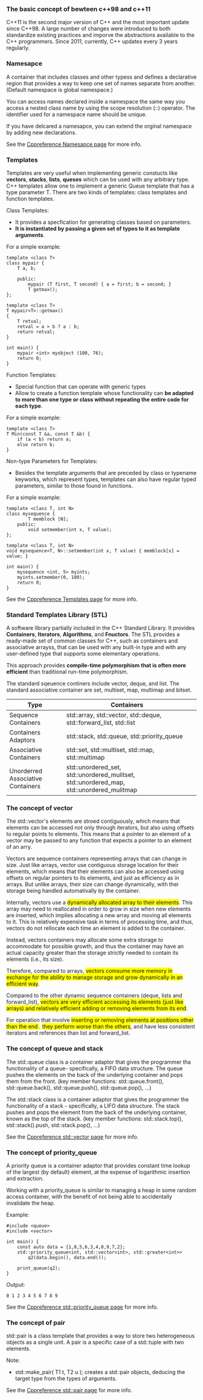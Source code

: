 ### The basic concept of bewteen c++98 and c++11 ###

C++11 is the second major version of C++ and the most important update since C++98. A large number of changes were introduced to both standardize existing practices and imporve the abstractions available to the C++ programmers. Since 2011, currently, C++ updates every 3 years regularly.

### Namesapce ###

A container that includes classes and other typess and defines a declarative region that provides a way to keep one set of names separate from another. (Default namespace is global namespace.)

You can access names declared inside a namespace the same way you access a nested class name by using the scope resolution (::) operator. The identifier used for a namespace name should be unique.

If you have delcared a namesapce, you can extend the orginal namespace by adding new declarations.

See the <a href="https://en.cppreference.com/w/cpp/language/namespace">Cppreference Namesapce page</a> for more info.

### Templates ###

Templates are very useful when implementing generic constucts like **vectors**, **stacks**, **lists**, **queses** which can be used with any arbitrary type. C++ templates allow one to implement a generic Queue<T> template that has a type parameter T. There are two kinds of templates: class templates and function templates.

Class Templates:
- It provides a specfication for generating classes based on parameters.
- **It is instantiated by passing a given set of types to it as template arguments**.

For a simple example:
```
template <class T>
class mypair {
    T a, b;

    public:
        mypair (T first, T second) { a = first; b = second; }
        T getmax();
};

template <class T>
T mypair<T>::getmax()
{
    T retval;
    retval = a > b ? a : b;
    return retval;
}

int main() {
    mypair <int> myobject (100, 76);
    return 0;
}
```

Function Templates:
- Special function that can operate with generic types
- Allow to create a function template whose functionality can **be adapted to more than one type or class without repeating the entire code for each type**.

For a simple example:
```
template <class T>
T Min(const T &a, const T &b) {
    if (a < b) return a;
    else return b;
}
```

Non-type Parameters for Templates:
- Besides the template arguments that are preceded by class or typename keyworks, which represent types, templates can also have regular typed parameters, similar to those found in functions.

For a simple example:
```
template <class T, int N>
class mysequence {
        T memblock [N];
    public:
        void setmember(int x, T value);
};

template <class T, int N>
void mysequence<T, N>::setmember(int x, T value) { memblock[x] = value; }

int main() {
    mysequence <int, 5> myints;
    myints.setmember(0, 100);
    return 0;
}
```

See the <a href="https://en.cppreference.com/w/cpp/language/templates">Cppreference Templates page</a> for more info.

### Standard Templates Library (STL) ###

A software library partially included in the C++ Standard Library. It provides **Containers**, **Iterators**, **Algorithms**, and **Fnuctors**. The STL provides a ready-made set of common classes for C++, such as containers and associative arrayss, that can be used with any built-in type and with any user-defined type that supports some elementary operations.

This approach provides **compile-time polymorphism that is often more efficient** than traditional run-time polymorphism.

The standard sqeuence continers include vector, deque, and list. The standard associative container are set, multiset, map, multimap and bitset.

|  Type      |    Containers       |     	|
| ------------- |-------------  | ------- |
|    Sequence Containers    |    std::array, std::vector, std::deque, std::forward_list, std::list          |        |
|    Containers Adaptors    |    std::stack, std::queue, std::priority_queue          |        |
|    Associative Containers     | std::set, std::multiset, std::map, std::multimap      |   |
|    Unorderred Associative Containers  | std::unordered_set, std::unordered_mulitset, std::unordered_map, std::unordered_mulitmap  |   |

### The concept of vector ###

The std::vector<T>'s elements are stroed contiguously, which means that elements can be accessed not only through iterators, but also using offsets to regular points to elements. This means that a pointer to an element of a vector may be passed to any function that expects a pointer to an element of an arry.

Vectors are sequence containers representing arrays that can change in size. Just like arrays, vector use contiguous storage location for their elements, which means that their elements can also be accessed using offsets on regular pointers to its elements, and just as efficiency as in arrays. But unlike arrays, their size can change dynamically, with thei storage being handled automativally by the container.

Internally, vectors use a <span style="background-color: #FFFF00">dynamically allocated array to their elements</span>. This array may need to reallocated in order to grow in size when new elements are inserted, which implies allocating a new array and moving all elements to it. This is relatively expensive task in terms of processing time, and thus, vectors do not rellocate each time an element is added to the container.

Instead, vectors containers may allocate some extra storage to accommodate for possible growth, and thus the container may have an actual capacity greater than the storage strictly needed to contain its elements (i.e., its size).

Therefore, compared to arrays, <span style="background-color: #FFFF00">vectors comsume more memory in exchange for the ability to manage storage and grow dynamically in an efficient way</span>.

Compared to the other dynamic sequence containers (deque, lists and forward_list), <span style="background-color: #FFFF00">vectors are very efficient accessing its elements (just like arrays) and relatively efficient adding or removing elements from its end</span>.

For operation that involve <span style="background-color: #FFFF00">inserting or removing elements at positions other than the end </span>. <span style="background-color: #FFFF00">they perform worse than the others</span>, and have less consistent iterators and references than list and forward_list.

### The concept of queue and stack ###

The std::queue class is a container adaptor that gives the programmer tha functionality of a queue- specifically, a FIFO data structure. The queue pushes the elements on the back of the underlying container and pops them from the front. (key member functions: std::queue.front(), std::queue.back(), std::queue.push(), std::queue.pop(), ...)

The std::stack class is a container adaptor that gives the programmer the functionality of a stack - specifically, a LIFO data structure. The stack pushes and pops the element from the back of the underlying container, known as the top of the stack. (key member functions: std::stack.top(), std::stack().push, std::stack.pop(), ...)

See the <a href="https://en.cppreference.com/w/cpp/container/vector">Cppreference std::vector page</a> for more info.

### The concept of priority_queue ###

A priority queue is a container adaptor that provides constant time lookup of the largest (by default) element, at the expense of logarithmic insertion and extraction.

Working with a priority_queue is similar to managing a heap in some random access container, with the benefit of not being able to accidentally invalidate the heap.

Example:
```
#include <queue>
#include <vector>

int main() {
    const auto data = {1,8,5,6,3,4,0,9,7,2};
    std::priority_queue<int, std::vector<int>, std::greater<int>>
        q2(data.begin(), data.end());

    print_queue(q2);
}
```

Output:
```
0 1 2 3 4 5 6 7 8 9
```

See the <a href="https://en.cppreference.com/w/cpp/container/priority_queue">Cppreference std::priority_queue page</a> for more info.

### The concept of pair ###

std::pair is a class template that provides a way to store two heterogeneous objects as a single unit. A pair is a specific case of a std::tuple with two elements.

Note:
- std::make_pair( T1 t, T2 u ); creates a std::pair objects, deducing the target type from the types of arguments.

See the <a href="https://en.cppreference.com/w/cpp/utility/pair">Cppreference std::pair page</a> for more info.

